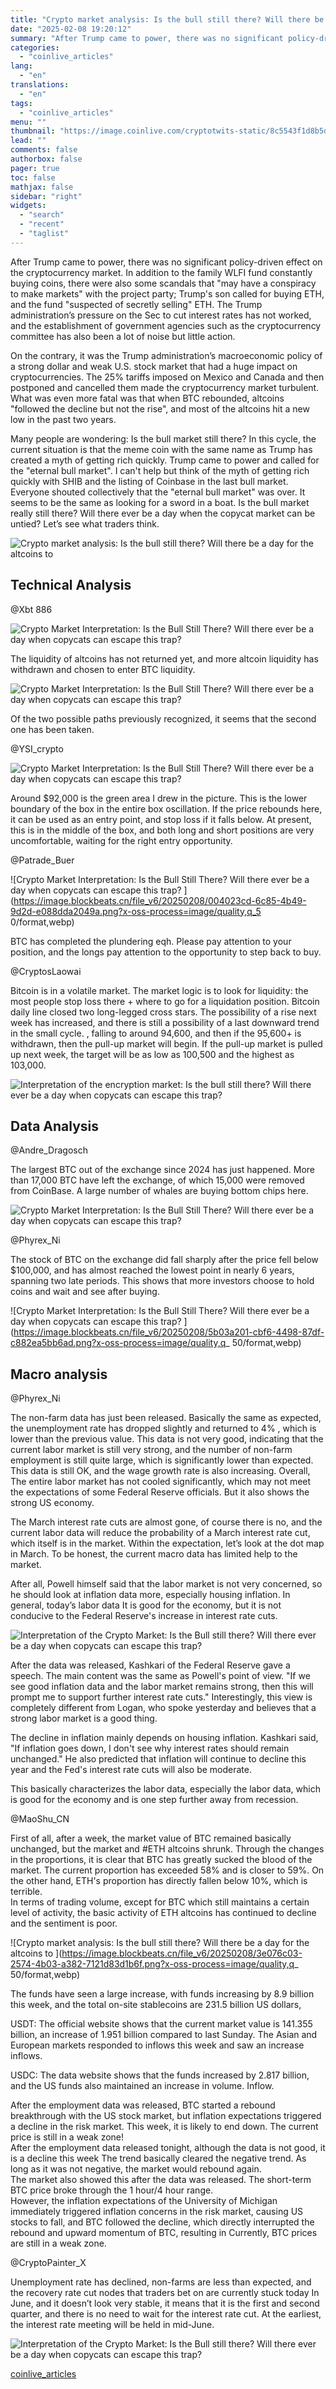 ```yaml
---
title: "Crypto market analysis: Is the bull still there? Will there be a day for altcoins to “break free”?"
date: "2025-02-08 19:20:12"
summary: "After Trump came to power, there was no significant policy-driven effect on the cryptocurrency market. In addition to the family WLFI fund constantly buying coins, there were also some scandals that \"may have a conspiracy to make markets\" with the project party; Trump's son called for buying ETH, and the..."
categories:
  - "coinlive_articles"
lang:
  - "en"
translations:
  - "en"
tags:
  - "coinlive_articles"
menu: ""
thumbnail: "https://image.coinlive.com/cryptotwits-static/8c5543f1d8b5d7a2a87504563e3624d2.jpg"
lead: ""
comments: false
authorbox: false
pager: true
toc: false
mathjax: false
sidebar: "right"
widgets:
  - "search"
  - "recent"
  - "taglist"
---
```


After Trump came to power, there was no significant policy-driven effect on the cryptocurrency market. In addition to the family WLFI fund constantly buying coins, there were also some scandals that "may have a conspiracy to make markets" with the project party; Trump's son called for buying ETH, and the fund "suspected of secretly selling" ETH. The Trump administration’s pressure on the Sec to cut interest rates has not worked, and the establishment of government agencies such as the cryptocurrency committee has also been a lot of noise but little action.

On the contrary, it was the Trump administration’s macroeconomic policy of a strong dollar and weak U.S. stock market that had a huge impact on cryptocurrencies. The 25% tariffs imposed on Mexico and Canada and then postponed and cancelled them made the cryptocurrency market turbulent. What was even more fatal was that when BTC rebounded, altcoins "followed the decline but not the rise", and most of the altcoins hit a new low in the past two years.

Many people are wondering: Is the bull market still there? In this cycle, the current situation is that the meme coin with the same name as Trump has created a myth of getting rich quickly. Trump came to power and called for the "eternal bull market". I can't help but think of the myth of getting rich quickly with SHIB and the listing of Coinbase in the last bull market. Everyone shouted collectively that the "eternal bull market" was over. It seems to be the same as looking for a sword in a boat. Is the bull market really still there? Will there ever be a day when the copycat market can be untied? Let’s see what traders think.

![Crypto market analysis: Is the bull still there? Will there be a day for the altcoins to ](https://image.blockbeats.cn/file_v6/20250208/cdaeb10a-c661-4325-ae7c-96f5af270913.png?x-oss-process=image/quality,q_50/format,webp)

Technical Analysis
------------------

@Xbt 886

![Crypto Market Interpretation: Is the Bull Still There? Will there ever be a day when copycats can escape this trap? ](https://image.blockbeats.cn/file_v6/20250208/d4c677c5-36d3-4fe1-9495-65b56b0efc03.png?x-oss-process=image/quality,q_50/format,webp)

The liquidity of altcoins has not returned yet, and more altcoin liquidity has withdrawn and chosen to enter BTC liquidity.

![Crypto Market Interpretation: Is the Bull Still There? Will there ever be a day when copycats can escape this trap? ](https://piccdn.0daily.com/202502/08094253/szcl7zbxqounopd0!webp)

Of the two possible paths previously recognized, it seems that the second one has been taken.

@YSI\_crypto

![Crypto Market Interpretation: Is the Bull Still There? Will there ever be a day when copycats can escape this trap? ](https://image.blockbeats.cn/file_v6/20250208/488d59e3-2894-4fcb-b9e8-19186a4bb8a0.png?x-oss-process=image/quality,q_50/format,webp)

Around $92,000 is the green area I drew in the picture. This is the lower boundary of the box in the entire box oscillation. If the price rebounds here, it can be used as an entry point, and stop loss if it falls below. At present, this is in the middle of the box, and both long and short positions are very uncomfortable, waiting for the right entry opportunity.

@Patrade\_Buer

![Crypto Market Interpretation: Is the Bull Still There? Will there ever be a day when copycats can escape this trap? ](https://image.blockbeats.cn/file_v6/20250208/004023cd-6c85-4b49-9d2d-e088dda2049a.png?x-oss-process=image/quality,q_5 0/format,webp)

BTC has completed the plundering eqh. Please pay attention to your position, and the longs pay attention to the opportunity to step back to buy.

@CryptosLaowai

Bitcoin is in a volatile market. The market logic is to look for liquidity: the most people stop loss there + where to go for a liquidation position. Bitcoin daily line closed two long-legged cross stars. The possibility of a rise next week has increased, and there is still a possibility of a last downward trend in the small cycle. , falling to around 94,600, and then if the 95,600+ is withdrawn, then the pull-up market will begin. If the pull-up market is pulled up next week, the target will be as low as 100,500 and the highest as 103,000.

![Interpretation of the encryption market: Is the bull still there? Will there ever be a day when copycats can escape this trap? ](https://image.blockbeats.cn/file_v6/20250208/b09e826e-8978-4392-85a1-b8501a3532b4.png?x-oss-process=image/quality,q_50/format,webp)

Data Analysis
-------------

@Andre\_Dragosch

The largest BTC out of the exchange since 2024 has just happened. More than 17,000 BTC have left the exchange, of which 15,000 were removed from CoinBase. A large number of whales are buying bottom chips here.

![Crypto Market Interpretation: Is the Bull Still There? Will there ever be a day when copycats can escape this trap? ](https://piccdn.0daily.com/202502/08094302/kib38rx6q24fu93x!webp)

@Phyrex\_Ni

The stock of BTC on the exchange did fall sharply after the price fell below $100,000, and has almost reached the lowest point in nearly 6 years, spanning two late periods. This shows that more investors choose to hold coins and wait and see after buying.

![Crypto Market Interpretation: Is the Bull Still There? Will there ever be a day when copycats can escape this trap? ](https://image.blockbeats.cn/file_v6/20250208/5b03a201-cbf6-4498-87df-c882ea5bb6ad.png?x-oss-process=image/quality,q_ 50/format,webp)

Macro analysis
--------------

@Phyrex\_Ni

The non-farm data has just been released. Basically the same as expected, the unemployment rate has dropped slightly and returned to 4% , which is lower than the previous value. This data is not very good, indicating that the current labor market is still very strong, and the number of non-farm employment is still quite large, which is significantly lower than expected. This data is still OK, and the wage growth rate is also increasing. Overall, The entire labor market has not cooled significantly, which may not meet the expectations of some Federal Reserve officials. But it also shows the strong US economy.

The March interest rate cuts are almost gone, of course there is no, and the current labor data will reduce the probability of a March interest rate cut, which itself is in the market. Within the expectation, let’s look at the dot map in March. To be honest, the current macro data has limited help to the market.

After all, Powell himself said that the labor market is not very concerned, so he should look at inflation data more, especially housing inflation. In general, today’s labor data It is good for the economy, but it is not conducive to the Federal Reserve's increase in interest rate cuts.

![Interpretation of the Crypto Market: Is the Bull still there? Will there ever be a day when copycats can escape this trap? ](https://image.blockbeats.cn/file_v6/20250208/f84e59ec-f53d-4afe-839c-6cd4fe92f262.png?x-oss-process=image/quality,q_50/format,webp)

After the data was released, Kashkari of the Federal Reserve gave a speech. The main content was the same as Powell's point of view. "If we see good inflation data and the labor market remains strong, then this will prompt me to support further interest rate cuts." Interestingly, this view is completely different from Logan, who spoke yesterday and believes that a strong labor market is a good thing.

The decline in inflation mainly depends on housing inflation. Kashkari said, "If inflation goes down, I don't see why interest rates should remain unchanged." He also predicted that inflation will continue to decline this year and the Fed's interest rate cuts will also be moderate.

This basically characterizes the labor data, especially the labor data, which is good for the economy and is one step further away from recession.

@MaoShu\_CN

First of all, after a week, the market value of BTC remained basically unchanged, but the market and #ETH altcoins shrunk. Through the changes in the proportions, it is clear that BTC has greatly sucked the blood of the market. The current proportion has exceeded 58% and is closer to 59%. On the other hand, ETH's proportion has directly fallen below 10%, which is terrible.   
In terms of trading volume, except for BTC which still maintains a certain level of activity, the basic activity of ETH altcoins has continued to decline and the sentiment is poor.

![Crypto market analysis: Is the bull still there? Will there be a day for the altcoins to ](https://image.blockbeats.cn/file_v6/20250208/3e076c03-2574-4b03-a382-7121d83d1b6f.png?x-oss-process=image/quality,q_ 50/format,webp)

The funds have seen a large increase, with funds increasing by 8.9 billion this week, and the total on-site stablecoins are 231.5 billion US dollars,

USDT: The official website shows that the current market value is 141.355 billion, an increase of 1.951 billion compared to last Sunday. The Asian and European markets responded to inflows this week and saw an increase inflows.

USDC: The data website shows that the funds increased by 2.817 billion, and the US funds also maintained an increase in volume. Inflow.

After the employment data was released, BTC started a rebound breakthrough with the US stock market, but inflation expectations triggered a decline in the risk market. This week, it is likely to end down. The current price is still in a weak zone!   
After the employment data released tonight, although the data is not good, it is a decline this week The trend basically cleared the negative trend. As long as it was not negative, the market would rebound again.   
The market also showed this after the data was released. The short-term BTC price broke through the 1 hour/4 hour range.   
 However, the inflation expectations of the University of Michigan immediately triggered inflation concerns in the risk market, causing US stocks to fall, and BTC followed the decline, which directly interrupted the rebound and upward momentum of BTC, resulting in Currently, BTC prices are still in a weak zone.

@CryptoPainter\_X

Unemployment rate has declined, non-farms are less than expected, and the recovery rate cut nodes that traders bet on are currently stuck today In June, and it doesn’t look very stable, it means that it is the first and second quarter, and there is no need to wait for the interest rate cut. At the earliest, the interest rate meeting will be held in mid-June.

![Interpretation of the Crypto Market: Is the Bull still there? Will there ever be a day when copycats can escape this trap? ](https://piccdn.0daily.com/202502/08094241/00kf7dj1rnv0wc4a!webp)

[coinlive_articles](https://www.coinlive.com/news/crypto-market-analysis-is-the-bull-still-there-will-there)
